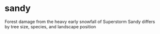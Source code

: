 # sandy
Forest damage from the heavy early snowfall of Superstorm Sandy differs by tree size, species, and landscape position

